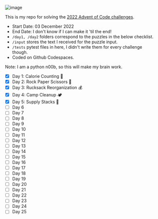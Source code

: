 ![image](https://user-images.githubusercontent.com/4522927/205472301-8934640a-2807-4af2-b3a7-9f442969d427.png)

This is my repo for solving the [2022 Advent of Code challenges](https://adventofcode.com/2022/).

- Start Date: 03 December 2022
- End Date: I don't know if I can make it 'til the end!
- `/day1, /day2` folders correspond to the puzzles in the below checklist.
- `/input` stores the text I received for the puzzle input.
- `/tests` pytest files in here, I didn't write them for every challenge though.
- Coded on Github Codespaces.

Note: I am a python n00b, so this will make my brain work.

- [x] Day 1: Calorie Counting 🍔
- [x] Day 2: Rock Paper Scissors 👊
- [x] Day 3: Rucksack Reorganization 💰
- [x] Day 4: Camp Cleanup 🏕️
- [x] Day 5: Supply Stacks 🍫
- [ ] Day 6
- [ ] Day 7
- [ ] Day 8
- [ ] Day 9
- [ ] Day 10
- [ ] Day 11
- [ ] Day 12
- [ ] Day 13
- [ ] Day 14
- [ ] Day 15
- [ ] Day 16
- [ ] Day 17
- [ ] Day 18
- [ ] Day 19
- [ ] Day 20
- [ ] Day 21
- [ ] Day 22
- [ ] Day 23
- [ ] Day 24
- [ ] Day 25
